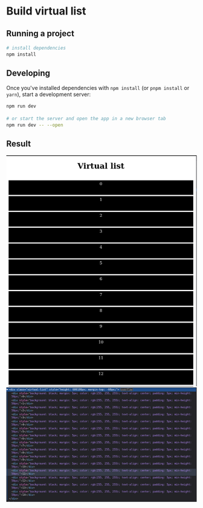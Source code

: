 # Build virtual list

## Running a project

```bash
# install dependencies
npm install
```

## Developing

Once you've installed dependencies with `npm install` (or `pnpm install` or `yarn`), start a development server:

```bash
npm run dev

# or start the server and open the app in a new browser tab
npm run dev -- --open
```

## Result

![Result image](./static/result-image.png)
![Result image](./static/result.png)
